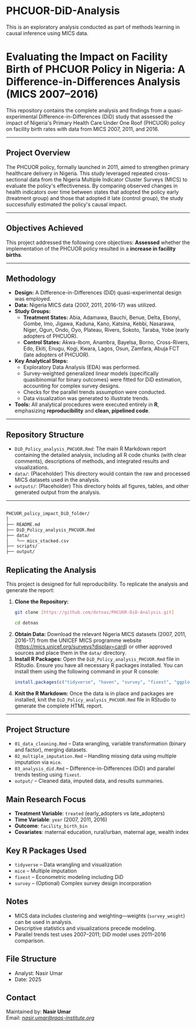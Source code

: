 # PHCUOR-DiD-Analysis
This is an exploratory analysis conducted as part of methods learning in causal inference using MICS data.

# Evaluating the Impact on Facility Birth of PHCUOR Policy in Nigeria: A Difference-in-Differences Analysis (MICS 2007–2016)

This repository contains the complete analysis and findings from a quasi-experimental Difference-in-Differences (DiD) study that assessed the impact of Nigeria's Primary Health Care Under One Roof (PHCUOR) policy on facility birth rates with data from MICS 2007, 2011, and 2016.

---

## Project Overview

The PHCUOR policy, formally launched in 2011, aimed to strengthen primary healthcare delivery in Nigeria. This study leveraged repeated cross-sectional data from the Nigeria Multiple Indicator Cluster Surveys (MICS) to evaluate the policy's effectiveness. By comparing observed changes in health indicators over time between states that adopted the policy early (treatment group) and those that adopted it late (control group), the study successfully estimated the policy's causal impact.

---

## Objectives Achieved

This project addressed the following core objectives:
**Assessed** whether the implementation of the PHCUOR policy resulted in a **increase in facility births**.

---

## Methodology

* **Design:** A Difference-in-Differences (DiD) quasi-experimental design was employed.
* **Data:** Nigeria MICS data (2007, 2011, 2016-17) was utilized.
* **Study Groups:**
    * **Treatment States:** Abia, Adamawa, Bauchi, Benue, Delta, Ebonyi, Gombe, Imo, Jigawa, Kaduna, Kano, Katsina, Kebbi, Nasarawa, Niger, Ogun, Ondo, Oyo, Plateau, Rivers, Sokoto, Taraba, Yobe (early adopters of PHCUOR).
    * **Control States:** Akwa-Ibom, Anambra, Bayelsa, Borno, Cross-Rivers, Edo, Ekiti, Enugu, Kogi, Kwara, Lagos, Osun, Zamfara, Abuja FCT (late adopters of PHCUOR).
* **Key Analytical Steps:**
    * Exploratory Data Analysis (EDA) was performed.
    * Survey-weighted generalized linear models (specifically quasibinomial for binary outcomes) were fitted for DiD estimation, accounting for complex survey designs.
    * Checks for the parallel trends assumption were conducted.
    * Data visualization was generated to illustrate trends.
* **Tools:** All analytical procedures were executed entirely in **R**, emphasizing **reproducibility** and **clean, pipelined code**.

---

## Repository Structure

* `DiD_Policy_analysis_PHCUOR.Rmd`: The main R Markdown report containing the detailed analysis, including all R code chunks (with clear comments), descriptions of methods, and integrated results and visualizations.
* `data/`: (Placeholder) This directory would contain the raw and processed MICS datasets used in the analysis. 
* `outputs/`: (Placeholder) This directory holds all figures, tables, and other generated output from the analysis.

---
```bash

PHCUOR_policy_impact_DiD_folder/
│
├── README.md             
├── DiD_Policy_analysis_PHCUOR.Rmd          
├── data/                
│   └── mics_stacked.csv
├── scripts/              
├── output/              

```
## Replicating the Analysis

This project is designed for full reproducibility. To replicate the analysis and generate the report:

1.  **Clone the Repository:**
    ```bash
    git clone [https://github.com/dotnas/PHCUOR-DiD-Analysis.git]
    
    cd dotnas
    ```
2.  **Obtain Data:** Download the relevant Nigeria MICS datasets (2007, 2011, 2016-17) from the UNICEF MICS programme website (https://mics.unicef.org/surveys?display=card) or other approved sources and place them in the `data/` directory.
3.  **Install R Packages:** Open the `DiD_Policy_analysis_PHCUOR.Rmd` file in RStudio. Ensure you have all necessary R packages installed. You can install them using the following command in your R console:
    ```R
    install.packages(c("tidyverse", "haven", "survey", "fixest", "ggplot2", "sf", "tmap", "cobalt", "margins", "modelsummary"))
    ```
4.  **Knit the R Markdown:** Once the data is in place and packages are installed, knit the `DiD_Policy_analysis_PHCUOR.Rmd` file in RStudio to generate the complete HTML report.

---

## Project Structure

- `01_data_cleaning.Rmd` – Data wrangling, variable transformation (binary and factor), merging datasets.
- `02_multiple_imputation.Rmd` – Handling missing data using multiple imputation via `mice`.
- `03_analysis_did.Rmd` – Difference-in-Differences (DiD) and parallel trends testing using `fixest`.
- `output/` – Cleaned data, imputed data, and results summaries.

## Main Research Focus

- **Treatment Variable**: `treated` (early\_adopters vs late\_adopters)
- **Time Variable**: `year` (2007, 2011, 2016)
- **Outcome**: `facility_birth_bin`
- **Covariates**: maternal education, rural/urban, maternal age, wealth index

## Key R Packages Used

- `tidyverse` – Data wrangling and visualization
- `mice` – Multiple imputation
- `fixest` – Econometric modeling including DiD
- `survey` – (Optional) Complex survey design incorporation

## Notes

- MICS data includes clustering and weighting—weights (`survey_weight`) can be used in analysis.
- Descriptive statistics and visualizations precede modeling.
- Parallel trends test uses 2007–2011; DiD model uses 2011–2016 comparison.

## File Structure

- Analyst: Nasir Umar
- Date: 2025

## Contact

Maintained by: **Nasir Umar**  
Email: *nasir.umar@raas-institute.org*
